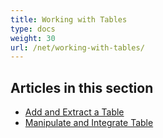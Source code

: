 ```yaml
---
title: Working with Tables
type: docs
weight: 30
url: /net/working-with-tables/
---
```


## Articles in this section

- [Add and Extract a Table](/pdf/net/add-and-extract-a-table/)
- [Manipulate and Integrate Table](/pdf/net/manipulate-and-integrate-table/)

